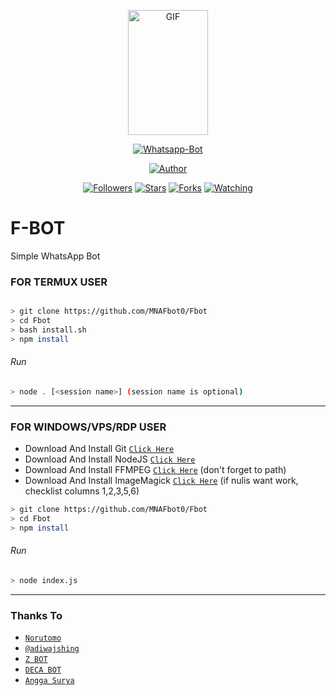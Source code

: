 <p align="center">
<img src="https://giphy.com/media/V4ZTkmu7vJIYwVn87H/giphy.gif" alt="GIF" width="128" height="200"/>
</p>
<p align="center">
<a href="#"><img title="Whatsapp-Bot" src="https://img.shields.io/badge/F BOT-green?colorA=%23ff0000&colorB=%23017e40&style=for-the-badge"></a>
</p>
<p align="center">
<a href="https://github.com/MNAFbot0"><img title="Author" src="https://img.shields.io/badge/Author-M.Nabil-red.svg?style=for-the-badge&logo=github"></a>
</p>
<p align="center">
<a href="https://github.com/MNAFbot0/followers"><img title="Followers" src="https://img.shields.io/github/followers/MNAFbot0?color=blue&style=flat-square"></a>
<a href="https://github.com/MNAFbot0/Fbot/stargazers/"><img title="Stars" src="https://img.shields.io/github/stars/MNAFbot0/Fbot?color=red&style=flat-square"></a>
<a href="https://github.com/MNAFbot0/Fbot/network/members"><img title="Forks" src="https://img.shields.io/github/forks/MNAFbot0/Fbot?color=red&style=flat-square"></a>
<a href="https://github.com/MNAFbot0/Fbot/watchers"><img title="Watching" src="https://img.shields.io/github/watchers/MNAFbot0/Fbot?label=Watchers&color=blue&style=flat-square"></a>

</p>


# F-BOT
Simple WhatsApp Bot

### FOR TERMUX USER
```bash

> git clone https://github.com/MNAFbot0/Fbot
> cd Fbot
> bash install.sh
> npm install
```
###### Run
```bash
> node . [<session name>] (session name is optional)
```

---------

### FOR WINDOWS/VPS/RDP USER
* Download And Install Git [`Click Here`](https://git-scm.com/downloads) <br>
* Download And Install NodeJS [`Click Here`](https://nodejs.org/en/download) <br>
* Download And Install FFMPEG [`Click Here`](https://ffmpeg.org/download.html) (don't forget to path) 
* Download And Install ImageMagick [`Click Here`](https://imagemagick.org/script/download.php) (if nulis want work,  checklist columns 1,2,3,5,6) 
```bash
> git clone https://github.com/MNAFbot0/Fbot
> cd Fbot
> npm install
```
###### Run
```bash
> node index.js
```

---------

### Thanks To
* [`Norutomo`](https://github.com/Norutomo)
* [`@adiwajshing`](https://github.com/adiwajshing/Baileys)
* [`Z BOT`](https://wa.me/6289665440436)
* [`DECA BOT`](https://wa.me/6283820666907)
* [`Angga Surya`](https://github.com/suryapardana)
